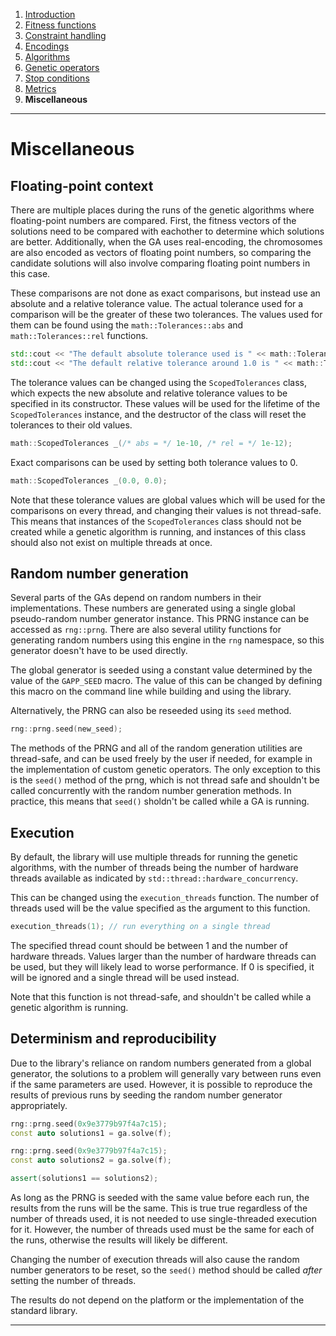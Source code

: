 
1. [Introduction](introduction.md)  
2. [Fitness functions](fitness-functions.md)  
3. [Constraint handling](constraint-handling.md)  
4. [Encodings](encodings.md)  
5. [Algorithms](algorithms.md)  
6. [Genetic operators](genetic-operators.md)  
7. [Stop conditions](stop-conditions.md)  
8. [Metrics](metrics.md)  
9. **Miscellaneous**  

------------------------------------------------------------------------------------------------

# Miscellaneous

## Floating-point context

There are multiple places during the runs of the genetic algorithms
where floating-point numbers are compared. First, the fitness vectors
of the solutions need to be compared with eachother to determine which solutions
are better. Additionally, when the GA uses real-encoding, the chromosomes
are also encoded as vectors of floating point numbers, so comparing the
candidate solutions will also involve comparing floating point numbers in this
case.

These comparisons are not done as exact comparisons, but instead use
an absolute and a relative tolerance value. The actual tolerance used for
a comparison will be the greater of these two tolerances. The values used
for them can be found using the `math::Tolerances::abs` and
`math::Tolerances::rel` functions.

```cpp
std::cout << "The default absolute tolerance used is " << math::Tolerances::abs() << "\n";
std::cout << "The default relative tolerance around 1.0 is " << math::Tolerances::rel(1.0) << "\n";
```

The tolerance values can be changed using the `ScopedTolerances` class,
which expects the new absolute and relative tolerance values to be specified
in its constructor. These values will be used for the lifetime of the
`ScopedTolerances` instance, and the destructor of the class will reset the
tolerances to their old values.

```cpp
math::ScopedTolerances _(/* abs = */ 1e-10, /* rel = */ 1e-12);
```

Exact comparisons can be used by setting both tolerance values to 0.

```cpp
math::ScopedTolerances _(0.0, 0.0);
```

Note that these tolerance values are global values which will be used for
the comparisons on every thread, and changing their values is not thread-safe.
This means that instances of the `ScopedTolerances` class should not be created
while a genetic algorithm is running, and instances of this class should also
not exist on multiple threads at once.


## Random number generation

Several parts of the GAs depend on random numbers in their
implementations. These numbers are generated using a single
global pseudo-random number generator instance. This PRNG
instance can be accessed as `rng::prng`. There are also
several utility functions for generating random numbers using
this engine in the `rng` namespace, so this generator doesn't
have to be used directly.

The global generator is seeded using a constant value determined
by the value of the `GAPP_SEED` macro. The value of this
can be changed by defining this macro on the command line
while building and using the library.

Alternatively, the PRNG can also be reseeded using its `seed` method.

```cpp
rng::prng.seed(new_seed);
```

The methods of the PRNG and all of the random generation
utilities are thread-safe, and can be used freely by the user
if needed, for example in the implementation of custom
genetic operators. The only exception to this is the `seed()` method
of the prng, which is not thread safe and shouldn't be called
concurrently with the random number generation methods. In practice,
this means that `seed()` sholdn't be called while a GA is running.


## Execution

By default, the library will use multiple threads for running the
genetic algorithms, with the number of threads being the number of
hardware threads available as indicated by `std::thread::hardware_concurrency`.

This can be changed using the `execution_threads` function. The number of threads
used will be the value specified as the argument to this function.

```cpp
execution_threads(1); // run everything on a single thread
```

The specified thread count should be between 1 and the number of hardware threads.
Values larger than the number of hardware threads can be used, but they will likely
lead to worse performance. If 0 is specified, it will be ignored and a single thread
will be used instead.

Note that this function is not thread-safe, and shouldn't be called while a genetic
algorithm is running.


## Determinism and reproducibility

Due to the library's reliance on random numbers generated from a global generator, 
the solutions to a problem will generally vary between runs even if the same parameters
are used. However, it is possible to reproduce the results of previous runs by seeding
the random number generator appropriately.

```cpp
rng::prng.seed(0x9e3779b97f4a7c15);
const auto solutions1 = ga.solve(f);

rng::prng.seed(0x9e3779b97f4a7c15);
const auto solutions2 = ga.solve(f);

assert(solutions1 == solutions2);
```

As long as the PRNG is seeded with the same value before each run, the results from the
runs will be the same. This is true true regardless of the number of threads used, it is
not needed to use single-threaded execution for it. However, the number of threads used
must be the same for each of the runs, otherwise the results will likely be different.

Changing the number of execution threads will also cause the random number generators to
be reset, so the `seed()` method should be called *after* setting the number of threads.

The results do not depend on the platform or the implementation of the standard library.

------------------------------------------------------------------------------------------------
